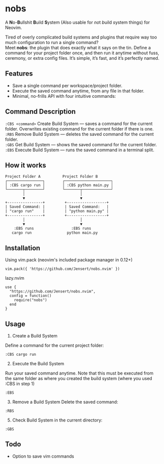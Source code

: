 # nobs
A **N**o-**B**ullshit **B**uild **S**ystem (Also usable for *no*t *b*uild *s*ystem things) for Neovim.

Tired of overly complicated build systems and plugins that require way too much configuration to run a single command? <br>
Meet **nobs**: the plugin that does exactly what it says on the tin. Define a command for your project folder once, and then run it anytime without fuss, ceremony, or extra config files. It’s simple, it’s fast, and it’s perfectly named.

## Features

- Save a single command per workspace/project folder.
- Execute the saved command anytime, from any file in that folder.
- Minimal, no-frills API with four intuitive commands:

## Command Description

`:CBS <command>`	Create Build System — saves a command for the current folder. Overwrites existing command for the current folder if there is one.<br>
`:RBS`	Remove Build System — deletes the saved command for the current folder.<br>
`:GBS`	Get Build System — shows the saved command for the current folder.<br>
`:EBS`	Execute Build System — runs the saved command in a terminal split.

## How it works
```
Project Folder A          Project Folder B
┌────────────────┐        ┌─────────────────────┐
│ :CBS cargo run │        │ :CBS python main.py │
└───────┬────────┘        └───────┬─────────────┘
        │                         │
        ▼                         ▼
+----------------+         +------------------+
| Saved Command: |         | Saved Command:   |
| "cargo run"    |         | "python main.py" |
+----------------+         +------------------+
        │                         │
        ▼                         ▼
    :EBS runs                 :EBS runs
   cargo run                python main.py
```
## Installation
Using vim.pack (neovim's included package manager in 0.12+)
```
vim.pack({ 'https://github.com/Jensert/nobs.nvim' })
```

lazy.nvim
```
use {
  "https://github.com/Jensert/nobs.nvim",
  config = function()
    require("nobs")
  end
}
```

## Usage
1. Create a Build System

Define a command for the current project folder:
```
:CBS cargo run
```

2. Execute the Build System

Run your saved command anytime.
Note that this must be executed from the same folder as where you created the build system (where you used :CBS in step 1)
```
:EBS
```

3. Remove a Build System
Delete the saved command:
```
:RBS
```

5. Check Build System in the current directory:
```
:GBS
```

## Todo
- Option to save vim commands

